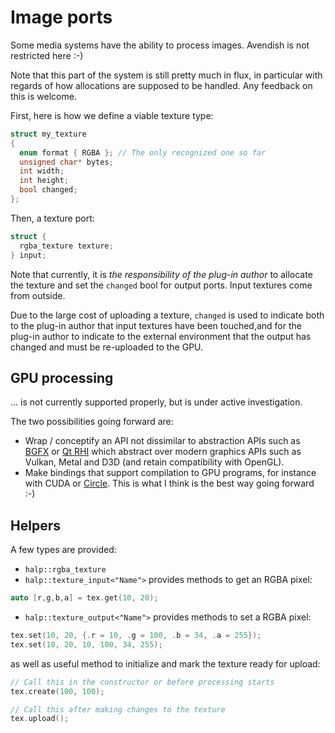 # Image ports

Some media systems have the ability to process images. Avendish is not restricted here :-)

Note that this part of the system is still pretty much in flux, in particular with regards of how allocations are supposed to be handled.
Any feedback on this is welcome.

First, here is how we define a viable texture type:

```cpp
struct my_texture
{
  enum format { RGBA }; // The only recognized one so far
  unsigned char* bytes;
  int width;
  int height;
  bool changed;
};
```

Then, a texture port:

```cpp
struct {
  rgba_texture texture;
} input;
```

Note that currently, it is *the responsibility of the plug-in author* to allocate the texture and set the `changed` bool for output ports. Input textures come from outside.

Due to the large cost of uploading a texture, `changed` is used to indicate both to the plug-in author that input textures have been touched,and for the plug-in author to indicate to the external environment that the output has changed and must be re-uploaded to the GPU.


## GPU processing

... is not currently supported properly, but is under active investigation.

The two possibilities going forward are: 

- Wrap / conceptify an API not dissimilar to abstraction APIs such as [BGFX](https://github.com/bkaradzic/bgfx) or [Qt RHI](https://www.qt.io/blog/graphics-in-qt-6.0-qrhi-qt-quick-qt-quick-3d) which abstract over modern graphics APIs such as Vulkan, Metal and D3D (and retain compatibility with OpenGL).
- Make bindings that support compilation to GPU programs, for instance with CUDA or [Circle](https://github.com/seanbaxter/shaders/blob/master/README.md). This is what I think is the best way going forward :-)

## Helpers

A few types are provided:

* `halp::rgba_texture`
* `halp::texture_input<"Name">` provides methods to get an RGBA pixel: 

```cpp
auto [r,g,b,a] = tex.get(10, 20);
```

* `halp::texture_output<"Name">` provides methods to set a RGBA pixel: 

```cpp
tex.set(10, 20, {.r = 10, .g = 100, .b = 34, .a = 255});
tex.set(10, 20, 10, 100, 34, 255);
```

as well as useful method to initialize and mark the texture ready for upload: 

```cpp
// Call this in the constructor or before processing starts
tex.create(100, 100);

// Call this after making changes to the texture
tex.upload();
```

